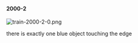 #### 2000-2
![train-2000-2-0.png](https://github.com/lil-lab/nlvr/raw/master/nlvr/train/images/5/train-2000-2-0.png "train-2000-2-0.png")

there is exactly one blue object touching the edge